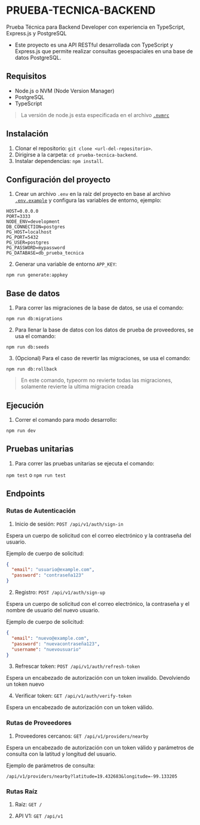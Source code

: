 # PRUEBA-TECNICA-BACKEND

Prueba Técnica para Backend Developer con experiencia en TypeScript, Express.js y PostgreSQL

- Este proyecto es una API RESTful desarrollada con TypeScript y Express.js que permite realizar consultas geoespaciales en una base de datos PostgreSQL.

## Requisitos

- Node.js o NVM (Node Version Manager)
- PostgreSQL
- TypeScript

> La versión de node.js esta especificada en el archivo [`.nvmrc`](./.nvmrc)

## Instalación

1. Clonar el repositorio: `git clone <url-del-repositorio>`.
2. Dirigirse a la carpeta: `cd prueba-tecnica-backend`.
3. Instalar dependencias: `npm install`.

## Configuración del proyecto

1. Crear un archivo `.env` en la raíz del proyecto en base al archivo [`.env.example`](./.env.example) y configura las variables de entorno, ejemplo:

```env
HOST=0.0.0.0
PORT=3333
NODE_ENV=development
DB_CONNECTION=postgres
PG_HOST=localhost
PG_PORT=5432
PG_USER=postgres
PG_PASSWORD=mypassword
PG_DATABASE=db_prueba_tecnica
```

2. Generar una variable de entorno `APP_KEY`:

`npm run generate:appkey`

## Base de datos

1. Para correr las migraciones de la base de datos, se usa el comando:

`npm run db:migrations`

2. Para llenar la base de datos con los datos de prueba de proveedores, se usa el comando:

`npm run db:seeds`

3. (Opcional) Para el caso de revertir las migraciones, se usa el comando:

`npm run db:rollback`

> En este comando, typeorm no revierte todas las migraciones, solamente revierte la ultima migracion creada

## Ejecución

1. Correr el comando para modo desarrollo:

`npm run dev`

## Pruebas unitarias

1. Para correr las pruebas unitarias se ejecuta el comando:

`npm test` o `npm run test`

## Endpoints

### Rutas de Autenticación

1. Inicio de sesión: `POST /api/v1/auth/sign-in`

Espera un cuerpo de solicitud con el correo electrónico y la contraseña del usuario.

Ejemplo de cuerpo de solicitud:

```json
{
  "email": "usuario@example.com",
  "password": "contraseña123"
}
```

2. Registro: `POST /api/v1/auth/sign-up`

Espera un cuerpo de solicitud con el correo electrónico, la contraseña y el nombre de usuario del nuevo usuario.

Ejemplo de cuerpo de solicitud:

```json
{
  "email": "nuevo@example.com",
  "password": "nuevacontraseña123",
  "username": "nuevousuario"
}
```

3. Refrescar token: `POST /api/v1/auth/refresh-token`

Espera un encabezado de autorización con un token invalido. Devolviendo un token nuevo

4. Verificar token: `GET /api/v1/auth/verify-token`

Espera un encabezado de autorización con un token válido.

### Rutas de Proveedores

1. Proveedores cercanos: `GET /api/v1/providers/nearby`

Espera un encabezado de autorización con un token válido y parámetros de consulta con la latitud y longitud del usuario.

Ejemplo de parámetros de consulta:

```
/api/v1/providers/nearby?latitude=19.432683&longitude=-99.133205
```

### Rutas Raíz

1. Raíz: `GET /`

2. API V1: `GET /api/v1`
